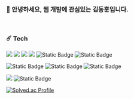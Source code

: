 ### 👋 안녕하세요, 웹 개발에 관심있는 김동훈입니다.

<br/>

### ☄️ Tech 

 <img src="https://img.shields.io/badge/JavaScript-F7DF1E?style=for-the-badge&logo=JavaScript&logoColor=white"> <img src="https://img.shields.io/badge/HTML5-E34F26?style=for-the-badge&logo=HTML5&logoColor=white"> <img src="https://img.shields.io/badge/CSS3-1572B6?style=for-the-badge&logo=CSS3&logoColor=white">  <img src="https://img.shields.io/badge/JAVA-007396?style=for-the-badge&logo=Java&logoColor=white"> <img alt="Static Badge" src="https://img.shields.io/badge/Python-3776AB?style=for-the-badge&logo=Python&logoColor=white&labelColor=3776AB"> <img alt="Static Badge" src="https://img.shields.io/badge/C%2B%2B-00599C?style=for-the-badge&logo=C%2B%2B&logoColor=white&labelColor=00599C">


 
<img alt="Static Badge" src="https://img.shields.io/badge/Express-6DB33F?style=for-the-badge&logo=Express&logoColor=white&labelColor=6DB33F"> <img alt="Static Badge" src="https://img.shields.io/badge/React-61DAFB?style=for-the-badge&logo=React&logoColor=white&labelColor=61DAFB"> <img alt="Static Badge" src="https://img.shields.io/badge/Spring-6DB33F?style=for-the-badge&logo=Spring&logoColor=white&labelColor=6DB33F"> 



 
 <img src="https://img.shields.io/badge/MySQL-4479A1?style=for-the-badge&logo=MySQL&logoColor=white"> <img alt="Static Badge" src="https://img.shields.io/badge/MongoDB-47A248?style=for-the-badge&logo=MongoDB&logoColor=white&labelColor=47A248">


 [![Solved.ac Profile](http://mazassumnida.wtf/api/v2/generate_badge?boj=bassrkd)](https://solved.ac/bassrkd/)

